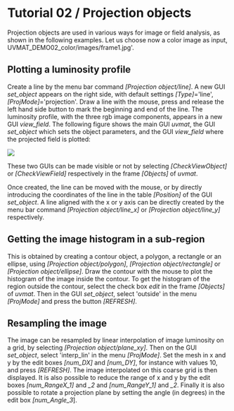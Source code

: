 # Tutorial 02 / Projection objects

Projection objects are used in various ways for image or field analysis, as shown in the following examples.
Let us choose now a color image as input, UVMAT_DEMO02_color/images/frame1.jpg'.

## Plotting a luminosity profile

Create a line by the menu bar command *[Projection object/line]*.
A new GUI *set_object* appears on the right side, with default settings *[Type]*='line', *[ProjMode]*='projection'.
Draw a line with the mouse, press and release the left hand side button to mark the beginning and end of the line.
The luminosity profile, with the three rgb image components, appears in a new GUI *view_field*.
The following figure shows the main GUI *uvmat*, the GUI *set_object* which sets the object parameters, and the GUI *view_field* where the projected field is plotted:

![](02-set-object.jpg)

These two GUIs can be made visible or not by selecting *[CheckViewObject]* or *[CheckViewField]* respectively in the frame *[Objects]* of *uvmat*.

Once created, the line can be moved with the mouse, or by directly introducing the coordinates of the line in the table *[Position]* of the GUI *set_object*.
A line aligned with the x or y axis can be directly created by the menu bar command *[Projection object/line_x]* or *[Projection object/line_y]* respectively.

## Getting the image histogram in a sub-region

This is obtained by creating a contour object, a polygon, a rectangle or an ellipse, using *[Projection object/polygon]*, *[Projection object/rectangle]* or *[Projection object/ellipse]*.
Draw the contour with the mouse to plot the histogram of the image inside the contour.
To get the histogram of the region outside the contour, select the check box *edit* in the frame *[Objects]* of *uvmat*.
Then in the GUI *set_object*, select 'outside' in the menu *[ProjMode]* and press the button *[REFRESH]*.

## Resampling the image

The image can be resampled by linear interpolation of image luminosity on a grid, by selecting *[Projection object/plane_xy]*.
Then on the GUI *set_object*, select 'interp_lin' in the menu *[ProjMode]*.
Set the mesh in x and y by the edit boxes *[num_DX]* and *[num_DY]*, for instance with values 10, and press *[REFRESH]*.
The image interpolated on this coarse grid is then displayed.
It is also possible to reduce the range of x and y by the edit boxes *[num_RangeX_1]* and *_2* and *[num_RangeY_1]* and *_2*.
Finally it is also possible to rotate a projection plane by setting the angle (in degrees) in the edit box *[num_Angle_3*].
